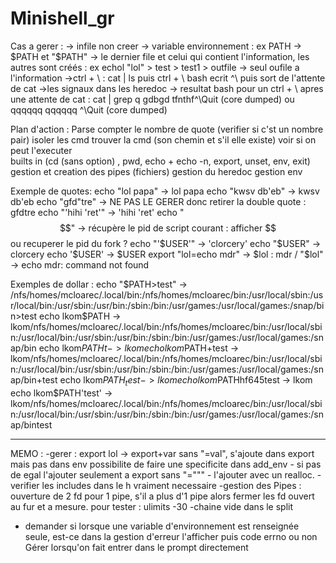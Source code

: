 # Minishell_gr

Cas a gerer : 
  -> infile non creer 
  -> variable environnement : ex PATH -> $PATH et "$PATH"
  -> le dernier file et celui qui contient l'information, les autres sont créés : ex echol "lol" > test > test1 > outfile -> seul oufile a l'information
  ->ctrl + \ : cat | ls puis ctrl + \ bash ecrit ^\ puis sort de l'attente de cat
  ->les signaux dans les heredoc
  -> resultat bash pour un ctrl + \ apres une attente de cat :
  	cat | grep q
		gdbgd
		tfnthf^\Quit (core dumped)
	ou
		qqqqqq
		qqqqqq
		^\Quit (core dumped)
  
  Plan d'action : 
  Parse
  	compter le nombre de quote (verifier si c'st un nombre pair)
  isoler les cmd
  trouver la cmd (son chemin et s'il elle existe)
  voir si on peut l'executer  
  builts in (cd (sans option) , pwd, echo + echo -n, export, unset, env, exit)
  gestion et creation des pipes (fichiers)
  gestion du heredoc
  gestion env
  

Exemple de quotes:
	echo "lol papa" -> lol papa
	echo "kwsv db'eb" -> kwsv db'eb
	echo "gfd"tre" -> NE PAS LE GERER donc retirer la double quote : gfdtre
	echo "'hihi 'ret'" -> 'hihi 'ret'
	echo "$$" ->  récupère le pid de script courant : afficher $$ ou recuperer le pid du fork ?
	echo "'$USER'" -> 'clorcery'
	echo "$USER" -> clorcery
	echo '$USER' -> $USER
	export "lol=echo mdr" -> $lol : mdr / "$lol" -> echo mdr: command not found
	
Exemples de dollar :
	echo "$PATH>test" -> /nfs/homes/mcloarec/.local/bin:/nfs/homes/mcloarec/bin:/usr/local/sbin:/usr/local/bin:/usr/sbin:/usr/bin:/sbin:/bin:/usr/games:/usr/local/games:/snap/bin>test
	echo lkom$PATH -> lkom/nfs/homes/mcloarec/.local/bin:/nfs/homes/mcloarec/bin:/usr/local/sbin:/usr/local/bin:/usr/sbin:/usr/bin:/sbin:/bin:/usr/games:/usr/local/games:/snap/bin
	echo lkom$PATHt -> lkom
	echo lkom$PATH+test -> lkom/nfs/homes/mcloarec/.local/bin:/nfs/homes/mcloarec/bin:/usr/local/sbin:/usr/local/bin:/usr/sbin:/usr/bin:/sbin:/bin:/usr/games:/usr/local/games:/snap/bin+test
	echo lkom$PATH_test -> lkom
	echo lkom$PATHhf645test -> lkom
	echo lkom$PATH'test' -> lkom/nfs/homes/mcloarec/.local/bin:/nfs/homes/mcloarec/bin:/usr/local/sbin:/usr/local/bin:/usr/sbin:/usr/bin:/sbin:/bin:/usr/games:/usr/local/games:/snap/bintest


	



-----------------------
  MEMO : 
-gerer : export lol -> export+var sans "=val", s'ajoute dans export mais pas dans env
		possibilite de faire une specificite dans add_env - si pas de egal l'ajouter seulement a export sans "=""" - l'ajouter avec un realloc.
-verifier les includes dans le h vraiment necessaire
-gestion des Pipes : ouverture de 2 fd pour 1 pipe, s'il a plus d'1 pipe alors fermer les fd ouvert au fur et a mesure. pour tester : ulimits -30
-chaine vide dans le split
- demander si lorsque une variable d'environnement est renseignée seule, est-ce dans la gestion d'erreur l'afficher puis code errno ou non
Gérer lorsqu'on fait entrer dans le prompt directement
